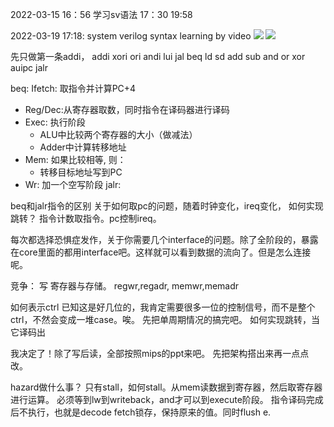 2022-03-15
16：56
学习sv语法
17：30
19:58

2022-03-19
17:18: system verilog syntax learning by video
![](https://fducslg.github.io/ICS-2021Spring-FDU/asset/lab1/5-stage.png)
![](
    https://shine-jeep-92f.notion.site/image/https%3A%2F%2Fs3-us-west-2.amazonaws.com%2Fsecure.notion-static.com%2F81a026fe-36c7-474c-bbab-b29c772284a4%2F%E6%88%AA%E5%B1%8F2022-02-28_%E4%B8%8B%E5%8D%882.37.33.png?table=block&id=07f5676e-ebb2-41c9-bffd-ada2ef083115&spaceId=ccad7152-c227-4847-9ed9-652efa1acf42&width=1750&userId=&cache=v2
)

先只做第一条addi，
addi xori ori andi lui jal beq ld sd add sub and or xor auipc jalr
   
beq:
Ifetch: 取指令并计算PC+4
- Reg/Dec:从寄存器取数，同时指令在译码器进行译码
- Exec: 执行阶段
    - ALU中比较两个寄存器的大小（做减法）
    - Adder中计算转移地址
- Mem: 如果比较相等, 则：
    - 转移目标地址写到PC
-  Wr: 加一个空写阶段
jalr:

beq和jalr指令的区别
关于如何取pc的问题，随着时钟变化，ireq变化，
如何实现跳转？
指令计数取指令。pc控制ireq。

每次都选择恐惧症发作，关于你需要几个interface的问题。除了全阶段的，暴露在core里面的都用interface吧。这样就可以看到数据的流向了。但是怎么连接呢。

竞争：
写 寄存器与存储。
regwr,regadr,
memwr,memadr

如何表示ctrl
已知这是好几位的，我肯定需要很多一位的控制信号，而不是整个ctrl，不然会变成一堆case。唉。
先把单周期情况的搞完吧。
如何实现跳转，当它译码出

我决定了！除了写后读，全部按照mips的ppt来吧。
先把架构搭出来再一点点改。

hazard做什么事？
只有stall，如何stall。从mem读数据到寄存器，然后取寄存器进行运算。
必须等到lw到writeback，and才可以到execute阶段。
指令译码完成后不执行，也就是decode fetch锁存，保持原来的值。同时flush e.